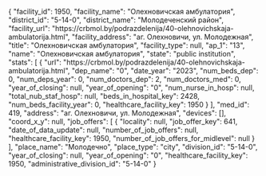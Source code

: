 {
    "facility_id": 1950,
    "facility_name": "Олехновичская амбулатория",
    "district_id": "5-14-0",
    "district_name": "Молодеченский район",
    "facility_url": "https:\/\/crbmol.by\/podrazdelenija\/40-olehnovichskaja-ambulatorija.html",
    "facility_address": "аг. Олехновичи, ул. Молодежная",
    "title": "Олехновичская амбулатория",
    "facility_type": null,
    "ap_1": "13",
    "name": "Олехновичская амбулатория",
    "state": "public institution",
    "stats": [
        {
            "url": "https:\/\/crbmol.by\/podrazdelenija\/40-olehnovichskaja-ambulatorija.html",
            "dep_name": "0",
            "date_year": "2023",
            "num_beds_dep": 0,
            "num_deps_year": 0,
            "num_doctors_dep": 2,
            "num_doctors_med": 0,
            "year_of_closing": null,
            "year_of_opening": "0",
            "num_nurse_in_hosp": null,
            "total_nub_staf_hosp": null,
            "beds_in_hospital_key": 2428,
            "num_beds_facility_year": 0,
            "healthcare_facility_key": 1950
        }
    ],
    "med_id": 419,
    "address": "аг. Олехновичи, ул. Молодежная",
    "devices": [],
    "coord_x_y": null,
    "job_offers": [
        {
            "locality": null,
            "job_offer_key": 641,
            "date_of_data_update": null,
            "number_of_job_offers": null,
            "healthcare_facility_key": 1950,
            "number_of_job_offers_for_midlevel": null
        }
    ],
    "place_name": "Молодечно",
    "place_type": "city",
    "division_id": "5-14-0",
    "year_of_closing": null,
    "year_of_opening": "0",
    "healthcare_facility_key": 1950,
    "administrative_division_id": "5-14-0"
}